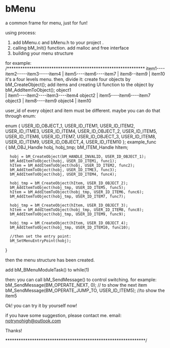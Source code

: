 # bMenu
a common frame for  menu, just for fun!

using process:
1. add bMenu.c and bMenu.h to your project .
2. calling bM_Init() function. add malloc and free interface
3. building your menu structure

for example:
/**************************************************************
    item1----item2-----item3-----item4
               |
               item5----item6----item7
                          |
                          item8--item9
                          |
                          item10
  it's a four levels menu. then, divide it:
  create four objects by bM_CreateObject();
  add items and creating UI function to the object by bM_AddItemToObject();
  object1     
      |
      item1----item2----item3----item4
  object2
      |
      item5----item6----item7
  object3
      |
      item8----item9
  object4
      |
      item10
 
 user_id of every object and item must be different.
 maybe you can do that through enum:
   
   enum
   {
     USER_ID_OBJECT_1,
     USER_ID_ITEM1,
     USER_ID_ITEM2,
     USER_ID_ITME3,
     USER_ID_ITEM4,
     USER_ID_OBJECT_2,
     USER_ID_ITEM5,
     USER_ID_ITEM6,
     USER_ID_ITEM7,
     USER_ID_OBJECT_3,
     USER_ID_ITEM8,
     USER_ID_ITEM9,
     USER_ID_OBJECT_4,
     USER_ID_ITEM10
   };
  example_func   
  {
      bM_OBJ_Handle  hobj, hobj_tmp;
      bM_ITEM_Handle hItem;
      
      hobj = bM_CreateObject(bM_HANDLE_INVALID, USER_ID_OBJECT_1);
      bM_AddItemToObject(hobj, USER_ID_ITEM1, func1);
      hItem = bM_AddItemToObject(hobj, USER_ID_ITEM2, func2);
      bM_AddItemToObject(hobj, USER_ID_ITME3, func3);
      bM_AddItemToObject(hobj, USER_ID_ITEM4, func4);
      
      hobj_tmp = bM_CreateObject(hItem, USER_ID_OBJECT_2);
      bM_AddItemToObject(hobj_tmp, USER_ID_ITEM5, func5);
      hItem = bM_AddItemToObject(hobj_tmp, USER_ID_ITEM6, func6);
      bM_AddItemToObject(hobj_tmp, USER_ID_ITEM7, func7);  
  
      hobj_tmp = bM_CreateObject(hItem, USER_ID_OBJECT_3);
      hItem = bM_AddItemToObject(hobj_tmp, USER_ID_ITEM8, func8);
      bM_AddItemToObject(hobj_tmp, USER_ID_ITEM9, func9);
 
      hobj_tmp = bM_CreateObject(hItem, USER_ID_OBJECT_4);
      bM_AddItemToObject(hobj_tmp, USER_ID_ITEM10, func10); 
      
      //then set the entry point:
      bM_SetMenuEntryPoint(hobj);      
  }
  
  then the menu structure has been created.
  
  add bM_BMenuModuleTask()  to while(1)
  
  then:
  you can call bM_SendMessage() to control switching.
  for example:
  bM_SendMessage(BM_OPERATE_NEXT, 0);   // to show the next item 
  bM_SendMessage(BM_OPERATE_JUMP_TO, USER_ID_ITEM5);   //to show the item5
  
  
  
  Ok! you can try it by yourself now!
  
  if you have some suggestion, please contact me.
  email: notrynohigh@outlook.com
  
  
  Thanks! 

***************************************************************/






